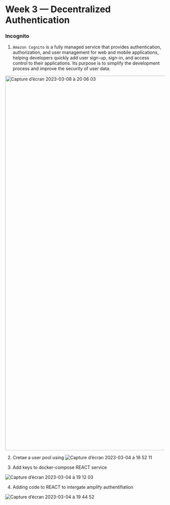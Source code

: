 # Week 3 — Decentralized Authentication


### Incognito 

1. ``Amazon Cognito`` is a fully managed service that provides authentication, authorization, and user management for web and mobile applications, helping developers quickly add user sign-up, sign-in, and access control to their applications. Its purpose is to simplify the development process and improve the security of user data.

<img width="1180" alt="Capture d’écran 2023-03-08 à 20 06 03" src="https://user-images.githubusercontent.com/11331502/223813577-7ad634c4-02f5-437d-8c3d-66fc90423c90.png">

2. Cretae a user pool using 
![Capture d’écran 2023-03-04 à 18 52 11](https://user-images.githubusercontent.com/11331502/223542609-bf58b7de-b7eb-46aa-8515-83de69696095.png)

3. Add keys to docker-compose REACT service

![Capture d’écran 2023-03-04 à 19 12 03](https://user-images.githubusercontent.com/11331502/223543391-6129bc74-10c6-4817-b1d6-c633bbf187a3.png)


4. Adding code to REACT to intergate amplify authentifiation 

![Capture d’écran 2023-03-04 à 19 44 52](https://user-images.githubusercontent.com/11331502/223543538-b3dabd46-fce5-428f-b78e-6c7c055a1f7a.png)
